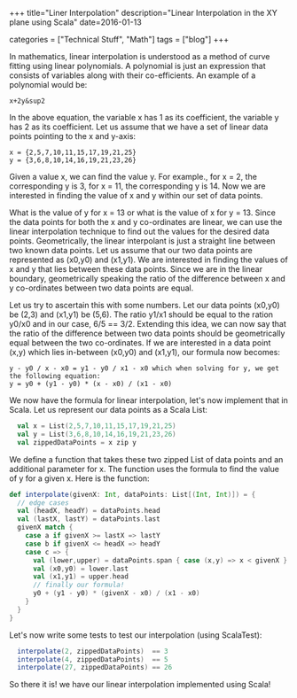 +++
title="Liner Interpolation"
description="Linear Interpolation in the XY plane using Scala"
date=2016-01-13

categories = ["Technical Stuff", "Math"]
tags = ["blog"]
+++


In mathematics, linear interpolation is understood as a method of curve fitting using linear polynomials.
A polynomial is just an expression that consists of variables along with their co-efficients. An example of a polynomial would be:

```
x+2y&sup2
```

In the above equation, the variable x has 1 as its coefficient, the variable y has 2 as its coefficient. Let us assume that we have a set of linear 
data points pointing to the x and y-axis:

```
x = {2,5,7,10,11,15,17,19,21,25}
y = {3,6,8,10,14,16,19,21,23,26}
```

Given a value x, we can find the value y. For example., for x = 2, the corresponding y is 3, for x = 11, the
corresponding y is 14. Now we are interested in finding the value of x and y within our set of data points.

What is the value of y for x = 13 or what is the value of x for y = 13. Since the data points for both the x and y
co-ordinates are linear, we can use the linear interpolation technique to find out the values for
the desired data points. Geometrically, the linear interpolant is just a straight line between two known data points.
Let us assume that our two data points are represented as (x0,y0) and (x1,y1). We are interested in
finding the values of x and y that lies between these data points. Since we are in the linear boundary, geometrically
speaking the ratio of the difference between x and y co-ordinates between two data points are equal.

Let us try to ascertain this with some numbers. Let our data points (x0,y0) be (2,3) and (x1,y1) be (5,6). The
ratio y1/x1 should be equal to the ration y0/x0 and in our case, 6/5 == 3/2. Extending this idea, we can
now say that the ratio of the difference between two data points should be geometrically equal between the two
co-ordinates. If we are interested in a data point (x,y) which lies in-between (x0,y0) and (x1,y1), our
formula now becomes:

```
y - y0 / x - x0 = y1 - y0 / x1 - x0 which when solving for y, we get the following equation:
y = y0 + (y1 - y0) * (x - x0) / (x1 - x0)
```

We now have the formula for linear interpolation, let's now implement that in Scala. Let us represent our data
points as a Scala List:

```scala
  val x = List(2,5,7,10,11,15,17,19,21,25)
  val y = List(3,6,8,10,14,16,19,21,23,26)
  val zippedDataPoints = x zip y
```

We define a function that takes these two zipped List of data points and an additional parameter for x. The function
uses the formula to find the value of y for a given x. Here is the function:

```scala
def interpolate(givenX: Int, dataPoints: List[(Int, Int)]) = {
  // edge cases
  val (headX, headY) = dataPoints.head
  val (lastX, lastY) = dataPoints.last
  givenX match {
    case a if givenX >= lastX => lastY
    case b if givenX <= headX => headY
    case c => {
      val (lower,upper) = dataPoints.span { case (x,y) => x < givenX }
      val (x0,y0) = lower.last
      val (x1,y1) = upper.head
      // finally our formula!
      y0 + (y1 - y0) * (givenX - x0) / (x1 - x0)
    }
  }
}
```

Let's now write some tests to test our interpolation (using ScalaTest):

```scala
  interpolate(2, zippedDataPoints)  == 3
  interpolate(4, zippedDataPoints)  == 5
  interpolate(27, zippedDataPoints) == 26
```

So there it is! we have our linear interpolation implemented using Scala!
